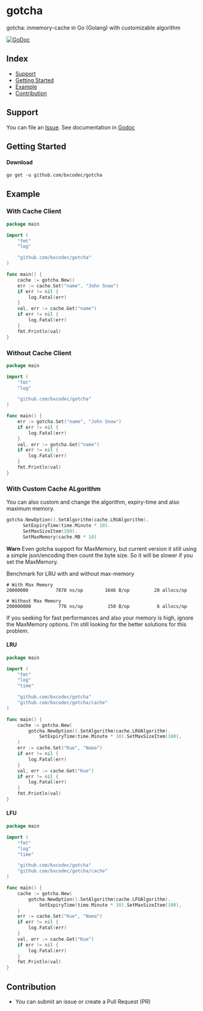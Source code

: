 # gotcha

gotcha: inmemory-cache in Go (Golang) with customizable algorithm

[![GoDoc](https://godoc.org/github.com/bxcodec/gotcha?status.svg)](https://godoc.org/github.com/bxcodec/gotcha)

## Index

* [Support](#support)
* [Getting Started](#getting-started)
* [Example](#example)
* [Contribution](#contribution)


## Support

You can file an [Issue](https://github.com/bxcodec/gotcha/issues/new).
See documentation in [Godoc](https://godoc.org/github.com/bxcodec/gotcha)


## Getting Started

#### Download

```shell
go get -u github.com/bxcodec/gotcha
```
## Example


### With Cache Client
```go
package main

import (
	"fmt"
	"log"

	"github.com/bxcodec/gotcha"
)

func main() {
	cache := gotcha.New()
	err := cache.Set("name", "John Snow")
	if err != nil {
		log.Fatal(err)
	}
	val, err := cache.Get("name")
	if err != nil {
		log.Fatal(err)
	}
	fmt.Println(val)
}
```

### Without Cache Client
```go
package main

import (
	"fmt"
	"log"

	"github.com/bxcodec/gotcha"
)

func main() {
	err := gotcha.Set("name", "John Snow")
	if err != nil {
		log.Fatal(err)
	}
	val, err := gotcha.Get("name")
	if err != nil {
		log.Fatal(err)
	}
	fmt.Println(val)
}
```

### With Custom Cache ALgorithm

You can also custom and change the algorithm, expiry-time and also maximum memory.

```go
gotcha.NewOption().SetAlgorithm(cache.LRUAlgorithm).
	  SetExpiryTime(time.Minute * 10).
	  SetMaxSizeItem(100).
	  SetMaxMemory(cache.MB * 10)
```

**Warn** Even gotcha support for MaxMemory, but current version it still using a simple json/encoding then count the byte size. So it will be slower if you set the MaxMemory.

Benchmark for LRU with and without max-memory

```
# With Max Memory
20000000	      7878 ns/op	    1646 B/op	      20 allocs/op

# Without Max Memory
200000000	       776 ns/op	     150 B/op	       6 allocs/op
```
If you seeking for fast performances and also your memory is high, ignore the MaxMemory options. I'm still looking for the better solutions for this problem.

#### LRU
```go
package main

import (
	"fmt"
	"log"
	"time"

	"github.com/bxcodec/gotcha"
	"github.com/bxcodec/gotcha/cache"
)

func main() {
	cache := gotcha.New(
		gotcha.NewOption().SetAlgorithm(cache.LRUAlgorithm).
			SetExpiryTime(time.Minute * 10).SetMaxSizeItem(100),
	)
	err := cache.Set("Kue", "Nama")
	if err != nil {
		log.Fatal(err)
	}
	val, err := cache.Get("Kue")
	if err != nil {
		log.Fatal(err)
	}
	fmt.Println(val)
}
```

#### LFU
```go
package main

import (
	"fmt"
	"log"
	"time"

	"github.com/bxcodec/gotcha"
	"github.com/bxcodec/gotcha/cache"
)

func main() {
	cache := gotcha.New(
		gotcha.NewOption().SetAlgorithm(cache.LFUAlgorithm).
			SetExpiryTime(time.Minute * 10).SetMaxSizeItem(100),
	)
	err := cache.Set("Kue", "Nama")
	if err != nil {
		log.Fatal(err)
	}
	val, err := cache.Get("Kue")
	if err != nil {
		log.Fatal(err)
	}
	fmt.Println(val)
}
```



## Contribution
- You can submit an issue or create a Pull Request (PR)
